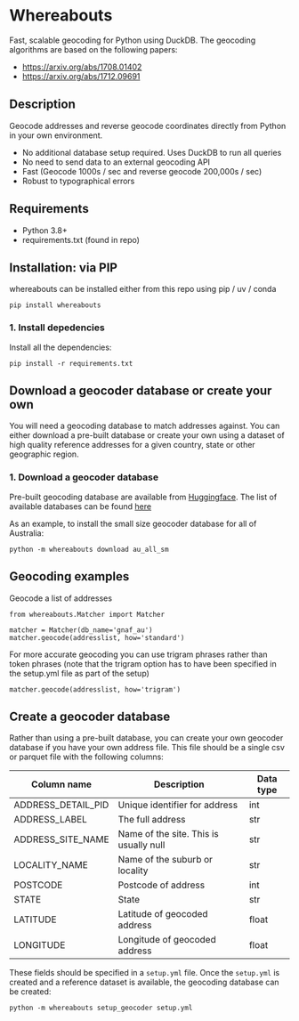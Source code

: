 # Whereabouts
Fast, scalable geocoding for Python using DuckDB. The geocoding algorithms are based on the following papers:
- https://arxiv.org/abs/1708.01402
- https://arxiv.org/abs/1712.09691

## Description
Geocode addresses and reverse geocode coordinates directly from Python in your own environment. 
- No additional database setup required. Uses DuckDB to run all queries
- No need to send data to an external geocoding API
- Fast (Geocode 1000s / sec and reverse geocode 200,000s / sec)
- Robust to typographical errors

## Requirements
- Python 3.8+
- requirements.txt (found in repo)

## Installation: via PIP

whereabouts can be installed either from this repo using pip / uv / conda

```
pip install whereabouts
```

### 1. Install depedencies
Install all the dependencies:

```
pip install -r requirements.txt
```

## Download a geocoder database or create your own

You will need a geocoding database to match addresses against. You can either download a pre-built database or create your own using a dataset of high quality reference addresses for a given country, state or other geographic region.

### 1. Download a geocoder database

Pre-built geocoding database are available from [Huggingface](https://www.huggingface.co). The list of available databases can be found [here](https://huggingface.co/saunteringcat/whereabouts-db/tree/main)

As an example, to install the small size geocoder database for all of Australia:

```
python -m whereabouts download au_all_sm
```

## Geocoding examples

Geocode a list of addresses 
```
from whereabouts.Matcher import Matcher

matcher = Matcher(db_name='gnaf_au')
matcher.geocode(addresslist, how='standard')
```

For more accurate geocoding you can use trigram phrases rather than token phrases (note that the trigram option has to have been specified in the setup.yml file as part of the setup)
```
matcher.geocode(addresslist, how='trigram')
```

## Create a geocoder database

Rather than using a pre-built database, you can create your own geocoder database if you have your own address file. This file should be a single csv or parquet file with the following columns:

| Column name | Description | Data type |
| ----------- | ----------- | --------- |
| ADDRESS_DETAIL_PID | Unique identifier for address | int |
| ADDRESS_LABEL | The full address | str |
| ADDRESS_SITE_NAME | Name of the site. This is usually null | str |
| LOCALITY_NAME | Name of the suburb or locality | str |
| POSTCODE | Postcode of address | int |
| STATE | State | str |
| LATITUDE | Latitude of geocoded address | float |
| LONGITUDE | Longitude of geocoded address | float |

These fields should be specified in a `setup.yml` file. Once the `setup.yml` is created and a reference dataset is available, the geocoding database can be created:

```
python -m whereabouts setup_geocoder setup.yml
```
